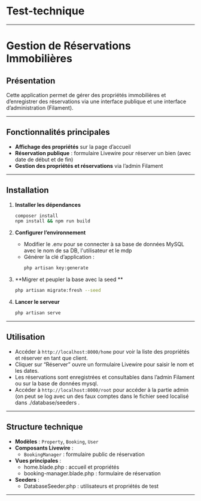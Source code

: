 # Test-technique

---

# Gestion de Réservations Immobilières 

## Présentation

Cette application permet de gérer des propriétés immobilières et d’enregistrer des réservations via une interface publique et une interface d’administration (Filament).  

---

## Fonctionnalités principales

- **Affichage des propriétés** sur la page d’accueil
- **Réservation publique** : formulaire Livewire pour réserver un bien (avec date de début et de fin)
- **Gestion des propriétés et réservations** via l’admin Filament 


---

## Installation

1. **Installer les dépendances**
   ```sh
   composer install
   npm install && npm run build
   ```

2. **Configurer l’environnement**
   - Modifier le .env pour se connecter à sa base de données MySQL avec le nom de sa DB, l'utilisateur et le mdp  
   - Générer la clé d’application :
     ```sh
     php artisan key:generate
     ```

3. **Migrer et peupler la base avec la seed **
   ```sh
   php artisan migrate:fresh --seed
   ```

4. **Lancer le serveur**
   ```sh
   php artisan serve
   ```

---

## Utilisation

- Accéder à `http://localhost:8000/home` pour voir la liste des propriétés et réserver en tant que client.
- Cliquer sur “Réserver” ouvre un formulaire Livewire pour saisir le nom et les dates.
- Les réservations sont enregistrées et consultables dans l’admin Filament ou sur la base de données mysql.
- Accéder à `http://localhost:8000/root` pour accéder à la partie admin (on peut se log avec un des faux comptes dans le fichier seed localisé dans ./database/seeders . 

---

## Structure technique

- **Modèles** : `Property`, `Booking`, `User`
- **Composants Livewire** :  
  - `BookingManager` : formulaire public de réservation
- **Vues principales** :  
  - home.blade.php : accueil et propriétés 
  - booking-manager.blade.php : formulaire de réservation
- **Seeders** :  
  - DatabaseSeeder.php : utilisateurs et propriétés de test 

---

